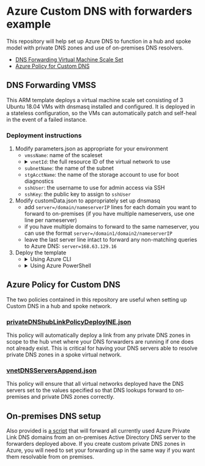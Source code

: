 # Azure Custom DNS with forwarders example

This repository will help set up Azure DNS to function in a hub and spoke model with private DNS zones and use of on-premises DNS resolvers.

- [DNS Forwarding Virtual Machine Scale Set](#dns-forwarding-vmss)
- [Azure Policy for Custom DNS](#azure-policy-for-custom-dns)

## DNS Forwarding VMSS
This ARM template deploys a virtual machine scale set consisting of 3 Ubuntu 18.04 VMs with dnsmasq installed and configured. It is deployed in a stateless configuration, so the VMs can automatically patch and self-heal in the event of a failed instance.

### Deployment instructions
1. Modify parameters.json as appropriate for your environment
    - `vmssName`: name of the scaleset
    - <details>
      <summary>
      <code>vnetId</code>: the full resource ID of the virtual network to use
      </summary>
      <ul>
      <li>via <a href="https://portal.azure.com/">Azure Portal</a>: found in the properties blade of the virtual network</li>
      <li>via <a href="https://docs.microsoft.com/en-us/cli/azure/">Azure CLI</a>: <code>az network vnet show --resource-group rg-hub-network-centralus --name vnet-hub-centralus-001 --query id -o tsv</code></li>
      <li>via <a href="https://docs.microsoft.com/en-us/powershell/azure/">Azure PowerShell</a>: <code>Get-AzVirtualNetwork -ResourceGroupName rg-hub-network-centralus -Name vnet-hub-centralus-001 | Select-Object -ExpandProperty Id</code></li>
      </ul>
      </details>
    - `subnetName`: the name of the subnet
    - `stgAcctName`: the name of the storage account to use for boot diagnostics
    - `sshUser`: the username to use for admin access via SSH
    - `sshKey`: the public key to assign to `sshUser`
2. Modify customData.json to appropriately set up dnsmasq
   - add `server=/domain/nameserverIP` lines for each domain you want to forward to on-premises (if you have multiple nameservers, use one line per nameserver)
   - if you have multiple domains to forward to the same nameserver, you can use the format `server=/domain1/domain2/nameserverIP`
   - leave the last server line intact to forward any non-matching queries to Azure DNS: `server=168.63.129.16`
3. Deploy the template
    - <details>
      <summary>
      Using Azure CLI
      </summary>
      <pre><code>az deployment group create \
        --resource-group rg-hub-dnsfwd-centralus \
        --template-file template-vmss.json \
        --parameters @parameters.json \
        --parameters customData=@customData.yaml</code></pre>
      </details>
    - <details>
      <summary>
      Using Azure PowerShell
      </summary>
      <pre><code>New-AzResourceGroupDeployment `
        -ResourceGroupName rg-hub-dnsfwd-centralus `
        -TemplateFile .\template-vmss.json `
        -TemplateParameterFile .\parameters.json `
        -customData $(Get-Content .\customData.yaml -Raw)</code></pre>
      </details>

## Azure Policy for Custom DNS

The two policies contained in this repository are useful when setting up Custom DNS in a hub and spoke network.

### [privateDNShubLinkPolicyDeployINE.json](azure-policy/privateDNShubLinkPolicyDeployINE.json)
This policy will automatically deploy a link from any private DNS zones in scope to the hub vnet where your DNS forwarders are running if one does not already exist. This is critical for having your DNS servers able to resolve private DNS zones in a spoke virtual network.

### [vnetDNSServersAppend.json](azure-policy/vnetDNSServersAppend.json)
This policy will ensure that all virtual networks deployed have the DNS servers set to the values specified so that DNS lookups forward to on-premises and private DNS zones correctly.

## On-premises DNS setup

Also provided is [a script](ad-dns/Add-AzureDNSFowarderZones.ps1) that will forward all currently used Azure Private Link DNS domains from an on-premises Active Directory DNS server to the forwarders deployed above. If you create custom private DNS zones in Azure, you will need to set your forwarding up in the same way if you want them resolvable from on premises.